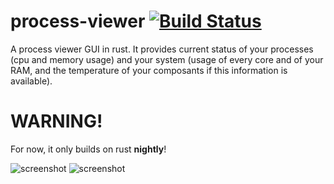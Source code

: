 # process-viewer [![Build Status](https://travis-ci.org/GuillaumeGomez/process-viewer.png?branch=master)](https://travis-ci.org/GuillaumeGomez/process-viewer)
A process viewer GUI in rust. It provides current status of your processes (cpu and memory usage) and your system (usage of every core and of your RAM, and the temperature of your composants if this information is available).

# WARNING!

For now, it only builds on rust __nightly__!

![screenshot](http://guillaume-gomez.fr/image/screen_process_viewer.png)
![screenshot](http://guillaume-gomez.fr/image/screen_process_viewer2.png)

